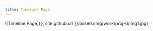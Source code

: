 ```yaml
---
title: Timeline Page
---
```


![Timeline Page]({{ site.github.url }}/assets/img/work/proj-6/img1.jpg)
